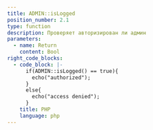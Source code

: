 ```yaml
---
title: ADMIN::isLogged
position_number: 2.1
type: function
description: Проверяет авторизирован ли админ
parameters:
  - name: Return
    content: Bool
right_code_blocks:
  - code_block: |-
      if(ADMIN::isLogged() == true){
        echo("authorized");
      }
      else{
        echo("access denied");
      }
    title: PHP
    language: php
---
```




